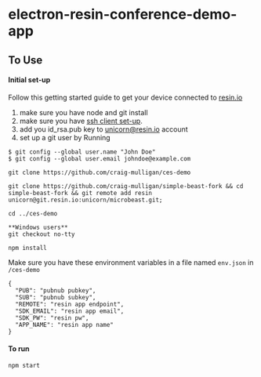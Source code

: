 # electron-resin-conference-demo-app

## To Use

#### Initial set-up
Follow this getting started guide to get your device connected to [resin.io](https://resin.io/)

1. make sure you have node and git install
2. make sure you have [ssh client set-up](https://help.github.com/articles/generating-ssh-keys/).
3. add you id_rsa.pub key to unicorn@resin.io account
4. set up a git user by Running
```
$ git config --global user.name "John Doe"
$ git config --global user.email johndoe@example.com
```

```
git clone https://github.com/craig-mulligan/ces-demo
```
```
git clone https://github.com/craig-mulligan/simple-beast-fork && cd simple-beast-fork && git remote add resin unicorn@git.resin.io:unicorn/microbeast.git;
```

```
cd ../ces-demo
```

```
**Windows users**
git checkout no-tty
```

```
npm install
```

Make sure you have these environment variables in a file named `env.json` in `/ces-demo`
```
{
  "PUB": "pubnub pubkey",
  "SUB": "pubnub subkey",
  "REMOTE": "resin app endpoint",
  "SDK_EMAIL": "resin app email",
  "SDK_PW": "resin pw",
  "APP_NAME": "resin app name"
}
```

#### To run
```
npm start
```
